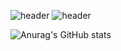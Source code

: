 

![header](https://capsule-render.vercel.app/api?type=transparent&color=auto&height=80&section=header&text=Fahrizalvianaz&fontSize=80)
![header](https://capsule-render.vercel.app/api?type=transparent&color=auto&height=50&section=header&text=Fahrizalvianaz&fontSize=50&fontAlign=50)



![Anurag's GitHub stats](https://github-readme-stats.vercel.app/api?username=fahrizalvianaz&show_icons=true&theme=radical)

<!--
**fahrizalvianaz/fahrizalvianaz** is a ✨ _special_ ✨ repository because its `README.md` (this file) appears on your GitHub profile.

Here are some ideas to get you started:

- 🔭 I’m currently working on ...
- 🌱 I’m currently learning ...
- 👯 I’m looking to collaborate on ...
- 🤔 I’m looking for help with ...
- 💬 Ask me about ...
- 📫 How to reach me: ...
- 😄 Pronouns: ...
- ⚡ Fun fact: ...
-->
